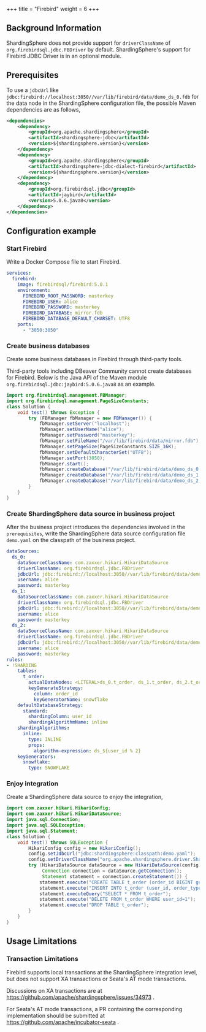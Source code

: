 +++
title = "Firebird"
weight = 6
+++

## Background Information

ShardingSphere does not provide support for `driverClassName` of `org.firebirdsql.jdbc.FBDriver` by default.
ShardingSphere's support for Firebird JDBC Driver is in an optional module.

## Prerequisites

To use a `jdbcUrl` like `jdbc:firebird://localhost:3050//var/lib/firebird/data/demo_ds_0.fdb` for the data node in the ShardingSphere configuration file,
the possible Maven dependencies are as follows,

```xml
<dependencies>
    <dependency>
        <groupId>org.apache.shardingsphere</groupId>
        <artifactId>shardingsphere-jdbc</artifactId>
        <version>${shardingsphere.version}</version>
    </dependency>
    <dependency>
        <groupId>org.apache.shardingsphere</groupId>
        <artifactId>shardingsphere-jdbc-dialect-firebird</artifactId>
        <version>${shardingsphere.version}</version>
    </dependency>
    <dependency>
        <groupId>org.firebirdsql.jdbc</groupId>
        <artifactId>jaybird</artifactId>
        <version>5.0.6.java8</version>
    </dependency>
</dependencies>
```

## Configuration example

### Start Firebird

Write a Docker Compose file to start Firebird.

```yaml
services:
  firebird:
    image: firebirdsql/firebird:5.0.1
    environment:
      FIREBIRD_ROOT_PASSWORD: masterkey
      FIREBIRD_USER: alice
      FIREBIRD_PASSWORD: masterkey
      FIREBIRD_DATABASE: mirror.fdb
      FIREBIRD_DATABASE_DEFAULT_CHARSET: UTF8
    ports:
      - "3050:3050"
```

### Create business databases

Create some business databases in Firebird through third-party tools.

Third-party tools including DBeaver Community cannot create databases for Firebird.
Below is the Java API of the Maven module `org.firebirdsql.jdbc:jaybird:5.0.6.java8` as an example.

```java
import org.firebirdsql.management.FBManager;
import org.firebirdsql.management.PageSizeConstants;
class Solution {
    void test() throws Exception {
        try (FBManager fbManager = new FBManager()) {
            fbManager.setServer("localhost");
            fbManager.setUserName("alice");
            fbManager.setPassword("masterkey");
            fbManager.setFileName("/var/lib/firebird/data/mirror.fdb");
            fbManager.setPageSize(PageSizeConstants.SIZE_16K);
            fbManager.setDefaultCharacterSet("UTF8");
            fbManager.setPort(3050);
            fbManager.start();
            fbManager.createDatabase("/var/lib/firebird/data/demo_ds_0.fdb", "alice", "masterkey");
            fbManager.createDatabase("/var/lib/firebird/data/demo_ds_1.fdb", "alice", "masterkey");
            fbManager.createDatabase("/var/lib/firebird/data/demo_ds_2.fdb", "alice", "masterkey");
        }
    }
}
```

### Create ShardingSphere data source in business project

After the business project introduces the dependencies involved in the `prerequisites`, 
write the ShardingSphere data source configuration file `demo.yaml` on the classpath of the business project.

```yaml
dataSources:
  ds_0:
    dataSourceClassName: com.zaxxer.hikari.HikariDataSource
    driverClassName: org.firebirdsql.jdbc.FBDriver
    jdbcUrl: jdbc:firebird://localhost:3050//var/lib/firebird/data/demo_ds_0.fdb
    username: alice
    password: masterkey
  ds_1:
    dataSourceClassName: com.zaxxer.hikari.HikariDataSource
    driverClassName: org.firebirdsql.jdbc.FBDriver
    jdbcUrl: jdbc:firebird://localhost:3050//var/lib/firebird/data/demo_ds_1.fdb
    username: alice
    password: masterkey
  ds_2:
    dataSourceClassName: com.zaxxer.hikari.HikariDataSource
    driverClassName: org.firebirdsql.jdbc.FBDriver
    jdbcUrl: jdbc:firebird://localhost:3050//var/lib/firebird/data/demo_ds_2.fdb
    username: alice
    password: masterkey
rules:
- !SHARDING
    tables:
      t_order:
        actualDataNodes: <LITERAL>ds_0.t_order, ds_1.t_order, ds_2.t_order
        keyGenerateStrategy:
          column: order_id
          keyGeneratorName: snowflake
    defaultDatabaseStrategy:
      standard:
        shardingColumn: user_id
        shardingAlgorithmName: inline
    shardingAlgorithms:
      inline:
        type: INLINE
        props:
          algorithm-expression: ds_${user_id % 2}
    keyGenerators:
      snowflake:
        type: SNOWFLAKE
```

### Enjoy integration

Create a ShardingSphere data source to enjoy the integration,

```java
import com.zaxxer.hikari.HikariConfig;
import com.zaxxer.hikari.HikariDataSource;
import java.sql.Connection;
import java.sql.SQLException;
import java.sql.Statement;
class Solution {
    void test() throws SQLException {
        HikariConfig config = new HikariConfig();
        config.setJdbcUrl("jdbc:shardingsphere:classpath:demo.yaml");
        config.setDriverClassName("org.apache.shardingsphere.driver.ShardingSphereDriver");
        try (HikariDataSource dataSource = new HikariDataSource(config);
             Connection connection = dataSource.getConnection();
             Statement statement = connection.createStatement()) {
            statement.execute("CREATE TABLE t_order (order_id BIGINT generated by default as identity PRIMARY KEY, order_type INT, user_id INT NOT NULL, address_id BIGINT NOT NULL, status VARCHAR(50))");
            statement.execute("INSERT INTO t_order (user_id, order_type, address_id, status) VALUES (1, 1, 1, 'INSERT_TEST')");
            statement.executeQuery("SELECT * FROM t_order");
            statement.execute("DELETE FROM t_order WHERE user_id=1");
            statement.execute("DROP TABLE t_order");
        }
    }
}
```

## Usage Limitations

### Transaction Limitations

Firebird supports local transactions at the ShardingSphere integration level, but does not support XA transactions or Seata's AT mode transactions.

Discussions on XA transactions are at https://github.com/apache/shardingsphere/issues/34973 .

For Seata's AT mode transactions, a PR containing the corresponding implementation should be submitted at https://github.com/apache/incubator-seata .
